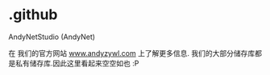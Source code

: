 # .github
AndyNetStudio (AndyNet)

在 我们的官方网站 www.andyzywl.com 上了解更多信息.
我们的大部分储存库都是私有储存库.因此这里看起来空空如也 :P
